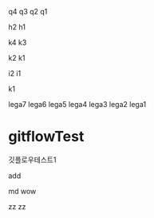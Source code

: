 q4
q3
q2
q1

h2
h1

k4
k3

k2
k1

i2
i1

k1


lega7
lega6
lega5
lega4
lega3
lega2
lega1

# gitflowTest
깃플로우테스트1

add


md wow

zz
zz

